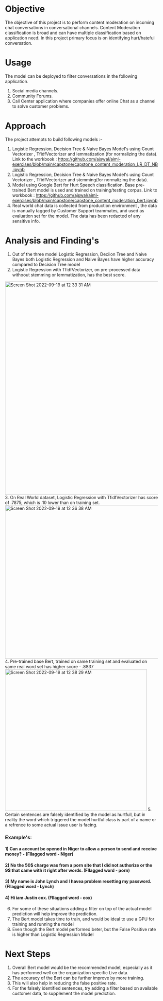 # Objective
The objective of this project is to perform content moderation on incoming chat conversations in conversational channels.
Content Moderation classification is broad and can have multiple classification based on application need.
In this project primary focus is on identifying hurt/hateful conversation.

# Usage
The model can be deployed to filter conversations in the following application.
1) Social media channels.
2) Community Forums.
3) Call Center application where companies offer online Chat as a channel to solve customer problems.

# Approach
The project attempts to build following models :-
1. Logistic Regression, Decision Tree & Naive Bayes Model's using Count Vectorizer , TfidfVectorizer and lemmatization (for normalizing the data).
Link to the workbook : https://github.com/ajswal/aiml-exercises/blob/main/capstone/capstone_content_moderation_LR_DT_NB.ipynb
3. Logistic Regression, Decision Tree & Naive Bayes Model's using Count Vectorizer , TfidfVectorizer and stemming(for normalizing the data).
4. Model using Google Bert for Hurt Speech classification. Base pre-trained Bert model is used and trained on training/testing corpus.
Link to workbook : https://github.com/ajswal/aiml-exercises/blob/main/capstone/capstone_content_moderation_bert.ipynb
6. Real world chat data is collected from production environment , the data is manually tagged by Customer Support teammates, and used as evaluation set for the model. The data has been redacted of any sensitive info.

# Analysis and Finding's
1. Out of the three model Logistic Regression, Deciion Tree and Naive Bayes both Logistic Regression and Naive Bayes have higher accuracy compared to Decision Tree model
2. Logistic Regression with TfidfVectorizer, on pre-processed data withoout stemming or lemmatization, has the best score.
 <img width="702" alt="Screen Shot 2022-09-19 at 12 33 31 AM" src="https://user-images.githubusercontent.com/97572000/190969758-1c5f2ba4-1e6b-447b-9529-1bfcf8df4c6c.png">
3. On Real World dataset, Logistic Regression with TfidfVectorizer has score of .7875, which is .10 lower than on training set.
<img width="506" alt="Screen Shot 2022-09-19 at 12 36 38 AM" src="https://user-images.githubusercontent.com/97572000/190970255-b9d6bf4a-995f-4be8-8064-aef727859aff.png">
4. Pre-trained base Bert, trained on same training set and evaluated on same real word set has higher score - .8837
 <img width="467" alt="Screen Shot 2022-09-19 at 12 38 29 AM" src="https://user-images.githubusercontent.com/97572000/190970558-1602b1a7-7db3-4df0-a122-213869b105c1.png">
5. Certain sentences are falsely identified by the model as hurtfull, but in reality the word which triggered the model hurtful class is part of a name or 
a refrence to some actual issue user is facing.

### Example's: 
#### 1) Can a  account be opened in Niger to allow a person to send and receive money?  - (Fllagged word - Niger)
#### 2) No the 50$ charge was from a porn site that I did not authorize or the 9$ that came with it right after words. (Fllagged word - porn)
#### 3) My name is John Lynch and I havea problem resetting my password. (Fllagged word - Lynch) 
#### 4) Hi iam Justin cox. (Fllagged word - cox) 

6. For some of these situations adding a filter on top of the actual model prediction will help improve the prediction. 
7. The Bert model takes time to train, and would be ideal to use a GPU for training and running the model
8. Even though the Bert model performed beter, but the False Positive rate is higher than Logistic Regression Model 

# Next Steps
1. Overall Bert model would be the recommended model, especially as it has performed well on the organization specific Live data.
2. The accuracy of the Bert can be further improve by more training.
3. This will also help in reducing the false positive rate.
4. For the falsely identified sentences, try adding a filter based on available customer data, to supplement the model prediction.


